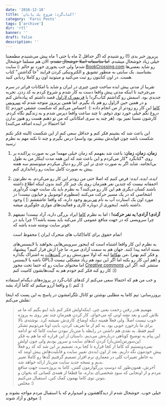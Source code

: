 ```yaml
---
date: '2016-12-18'
title: 'کتاب‌گرد: شروع یک پایان!'
category: 'Farsi Posts'
tags: ['archive']
dir: 'rtl'
banner: ''
draft: false
description: ''
---
```


پریروز خبر بدی (!) رو شنیدم که اگر حداقل 2 ماه یا حتی 1 ماه پیش می‌شنیدم مطمعننا خیلی زیاد خوشحال میشدم. ~~اما متاسفانه اصلا خوشحال نشدم.~~ الان هم مسلما خوشحال شدم! ولی خب یجوری خورد تو حالم :) سایت [BookCrossing.com](http://bookcrossing.com/) رو شاید بعضی‌ها بشناسید. یک سایتی به منظور تشویق و الکترونیکی کردن فرایند "جا گذاشتن" کتاب هست. در اون کتابتون رو ثبت می‌کنید و میتونید اون رو کاملا ردیابی کنید.

تقریبا از مدتی پیش ایده ساخت چنین چیزی در ایران و شاید با امکانات فراتر در سرم می‌چرخید تا اینکه مدتی پیش واقعا دست به کار شدم و شروع کردم به کد زدن. تجربه جدیدی بود. اسمش رو گذاشتم کتاب‌گرد! با [فریمورک لاراول](https://www.google.com/search?q=%D9%84%D8%A7%D8%B1%D8%A7%D9%88%D9%84) قصد داشتم که پیاده‌اش کنم و در همین حین لاراول رو هم یاد بگیرم. اما همین پریروز متوجه شدم که [سرویس کاما](http://caama.ir/) این کار رو زودتر از من انجام داده :)  احساس می‌کنم که شکست عشقی خوردم :)) دروغ نگم خیلی خورد توی ذوفم. تا چند ساعت واقعا دپرس شدم و به زندگیم نگاه کردم. کارشون نسبتا تمیز بود. (هر چند یه سری امکاناتی که من تو ذهنم هست رو هنوز ندارن اما احتمالا در آینده اضافه می‌کنند)

این باعث شد که بشینم فکر کنم و حداقل سعی کنم از این شکست (البته فکر نکنم شکست باشه چون فوایدش بیشتر بود واسم) درس بگیرم و چند تا نکته مهم به نظرم رسید:

1.  **زمان، زمان، زمان:** باعث شد بفهمم که زمان خیلی مهمه! من به صورت پراکنده بر روی *کتابگرد *کار می‌کردم و این باعث شد که این همه مدت اینکار من به طول بی‌انجامه. شاید اگر به صورت جدی تر این کار رو دنبال میکردم میتونستم سه هفته پیش به صورت کامل سایت رو راه‌اندازی کنم.

2.  _ایده، ایده، ایده:_ فرض کنیم که اصلا حتی من زودتر این کار رو می‌کردم. به نظرتون احمقانه نیست که چندین نفر همزمان روی یک چیز کار کنند بدون اینکه اطلاع داشته باشند کسان دیگری هم این کار رو می‌کنند؟ به نظرم باید یک سایت جهت گردآوری اشخاصی که در یک مسیر حرکت می‌کنند (منظورم اتوموبیل و خیابون نیست! در مورد اون یک استارت آپ به نام [می‌بریم](http://mibarim.com/) وجود داره، که واقعا عاشقشم :] ) وجود داشته باشه. اینجوری از دوباره کاری و فعالیت‌های موازی جلوگیری میشه.

3.  **آزادی! آزادی! یه نفر حرکت! :** اما به نظرم [کاما](http://caama.ir/) ایراد بزرگی داره، آزاد نیست! نمیفهم چرا سرویسی که در جهت منافع عمومی کار می‌کنه باید بسته باشه؟؟ چرا باید در فوتر سایت نوشته شده باشه که:

    تمام حقوق برای کاما(کتاب های متحرک ایران ) محفوظ است!

    به نظرم این کار واقعا اشتباه است که اینجور سرویس‌هایی بخواهند با لایسنس‌های بسته ادامه پیدا کنند. جهان هم به سمت آزادی میره، ما چرا ازش فرار کنیم؟ پیشنهاد من به[کاما](http://caama.ir/) اینه که اولا سورسش رو در [گیت‌هاب](http://www.github.com/) به اشتراک بگذاره، (و فکر کنم بهتر باشه با لایسنس GPL3 هم این کار رو بکنه اما اگر این نبود هم زیاد مشکلی نیست) و اما محتوای سایت رو که حتما تحت مجوز [*Creative* commons](https://fa.wikipedia.org/wiki/%DA%A9%D8%B1%DB%8C%DB%8C%D8%AA%DB%8C%D9%88_%DA%A9%D8%A7%D9%85%D9%86%D8%B2) منتشر کنه. اگر این کار رو کنه فکر کنم خودم هم به گیت‌هابشون کامیت کنم :))

و خب من هم که احتمالا سعی می‌کنم از کدهای کتاب‌گرد در پروژه‌های دیگه‌ام استفاده کنم :) و واقعا آرزو میکنم که کاما آزاد بشه :)

بروزرسانی: تیم کاما یه مطلبی نوشتن تو کانال تلگرامشون در پاسخ به این پست که اینجا نقلش می‌کنم:

> اولش فکر کنم باید اینو بگیم که ما می‎فهمیم هدر رفتنِ زحمت یعنی چی. اینکه تلاش کنی و بعد نشه اونی که می‌خوای. کار کردنِ همزمانِ چند نفر روی یه پروژه خوب نیست اصلاً. ولی فعلاً همینه دیگه اوضاع. کاری‌ش نمیشه کرد. نوشته‌ی بالا برای ما بازخوردِ خوبی بود. یه کم از ما تعریف کردن، بابتِ اونا می‌تونیم تشکر کنیم فقط. یه نقدی هم داشتن در رابطه با متن‌باز نبودنِ سایت کاما که تو ادامه این پیام یه توضیحِ کوتاهی درباره‌ش می‌دیم. داستان از این قراره که ما هم به فکر اپن‌سورس(متن‌باز) کردنِ کدهای سایت و سرور بودیم ولی چون اولش نمی‌دونستیم که کاما از کجا قراره تا کجا بره، تصمیم بر این شد که کد رو فعلاً پیشِ خودمون نگه داریم. بعد از اون ایده‌ی تغییرِ سایت و قابلیت‌هاش پیش اومد که به خاطرِ تغییرات کلی در معماریِ نرم افزار تصمیم گرفتیم کُدها رو کاملا تغییر بدیم و نسخه جدید سایت متن‌باز ارائه خواهد شد.\
> آخرش، همون‌طور که دوستِ بزرگوارمون گفتن، کاما یه پروژه‌ست جهتِ منافعِ مردم و از اونجایی که سودِ شخصی‌ای نداره، ما قطعا از همه‌ی کسانی که بخوان و بتونن توی کاما بهمون کمک کنن، استقبال می‌کنیم.\
> مخلص :)

خیلی خوب. خوشحال شدم از دیدگاهشون و امیدوارم که با استقبال مردم مواجه بشوند و موفق و آزاد شوند :)
